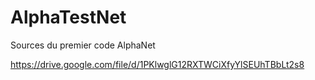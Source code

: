 # AlphaTestNet
Sources du premier code AlphaNet

https://drive.google.com/file/d/1PKlwglG12RXTWCiXfyYlSEUhTBbLt2s8
